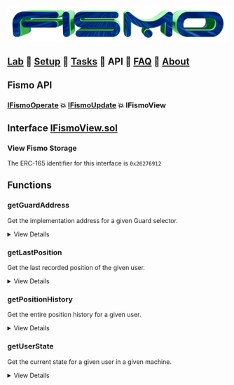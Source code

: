 ![Fismo](../images/fismo-logo.png)
## [Lab](../../README.md) 🧪 [Setup](../setup.md) 🧪 [Tasks](../tasks.md) 🧪 API 🧪 [FAQ](../faq.md) 🧪 [About](../about.md)

## Fismo API
### [IFismoOperate](IFismoOperate.md) 💥 [IFismoUpdate](IFismoUpdate.md)  💥 IFismoView

## Interface [IFismoView.sol](../../contracts/interfaces/IFismoView.sol)
### View Fismo Storage
The ERC-165 identifier for this interface is `0x26276912`

## Functions

### getGuardAddress
Get the implementation address for a given Guard selector.

<details>
<summary>
View Details
</summary>

**Reverts if**
- Guard logic implementation is not defined

**Signature**
```solidity
function getGuardAddress(bytes4 _functionSelector)
external
view
returns (address guardAddress);
```

**Arguments**

| Name        | Type           | Description                              |
| ------------- |------------- |------------------------------------------|
| _functionSelector | bytes4 | the bytes4 sighash of function signature | 

**Return Values**

| Name        | Type           | Description                                |
| ------------- |------------- |--------------------------------------------|
| guardAddress | address | the address of the guard logic implementation contract|
</details>

### getLastPosition
Get the last recorded position of the given user.

<details>
<summary>
View Details
</summary>

**Signature**
```solidity
function getLastPosition(address _user)
external
view
returns (FismoTypes.Position memory position);
```

**Arguments**

| Name       | Type    | Description                              |
| ----------- |---------|------------------------------------------|
| _user | address | the address of the user | 

**Return Values**

| Name        | Type                | Description                                |
| ------------- |---------------------|--------------------------------------------|
| position | FismoTypes.Position | the last recorded position of the given user|
</details>

### getPositionHistory
Get the entire position history for a given user.

<details>
<summary>
View Details
</summary>

**Signature**
```solidity
function getPositionHistory(address _user)
external
view
returns (FismoTypes.Position[] memory history);
```

**Arguments**

| Name       | Type    | Description                              |
| ----------- |---------|------------------------------------------|
| _user | address | the address of the user | 

**Return Values**

| Name        | Type                  | Description                               |
| ------------- |-----------------------|-------------------------------------------|
| history | FismoTypes.Position[] | an array of Position structs|
</details>

### getUserState
Get the current state for a given user in a given machine.

<details>
<summary>
View Details
</summary>

**Reverts if**
- Machine does not exist

**Signature**
```solidity
function getUserState(address _user, bytes4 _machineId)
external
view
returns (bytes4 currentStateId);
```

**Arguments**

| Name      | Type    | Description           |
| ---------- |---------|-----------------------|
| _user | address | the address of the user | 
| _machineId | bytes4 | the id of the machine | 

**Return Values**

| Name        | Type                   | Description                                    |
| ------------- |------------------------|------------------------------------------------|
| currentStateId | bytes4 | the user's current state in the given machine  |

</details>



